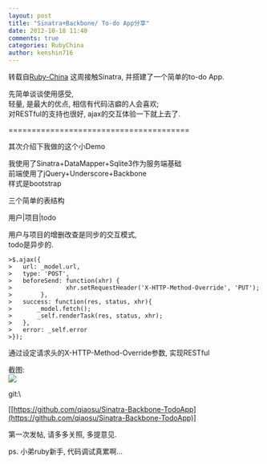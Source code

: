 ```yaml
---
layout: post
title: "Sinatra+Backbone/ To-do App分享"
date: 2012-10-18 11:40
comments: true
categories: RubyChina
author: kenshin716
---
```

转载自[Ruby-China](http://ruby-china.org/topics/4301)
这周接触Sinatra, 并搭建了一个简单的to-do App.

先简单谈谈使用感受,\
 轻量, 是最大的优点, 相信有代码洁癖的人会喜欢;\
 对RESTful的支持也很好, ajax的交互体验一下就上去了.

=======================================

其次介绍下我做的这个小Demo

我使用了Sinatra+DataMapper+Sqlite3作为服务端基础\
 前端使用了jQuery+Underscore+Backbone\
 样式是bootstrap

三个简单的表结构

用户|项目|todo

用户与项目的增删改查是同步的交互模式,\
 todo是异步的.

    >$.ajax({
    >   url: _model.url,
    >   type: 'POST',
    >   beforeSend: function(xhr) {
    >               xhr.setRequestHeader('X-HTTP-Method-Override', 'PUT');
    >        },
    >   success: function(res, status, xhr){
    >       _model.fetch();
    >       _self.renderTask(res, status, xhr);
    >   },
    >   error: _self.error
    >});

通过设定请求头的X-HTTP-Method-Override参数, 实现RESTful

截图:\
![](http://l.ruby-china.org/photo/c643ceaa1c31472416adf6a6ab134816.png)

git:\

[[https://github.com/qiaosu/Sinatra-Backbone-TodoApp](https://github.com/qiaosu/Sinatra-Backbone-TodoApp)]

第一次发帖, 请多多关照, 多提意见.

ps. 小弟ruby新手, 代码调试真累啊...
